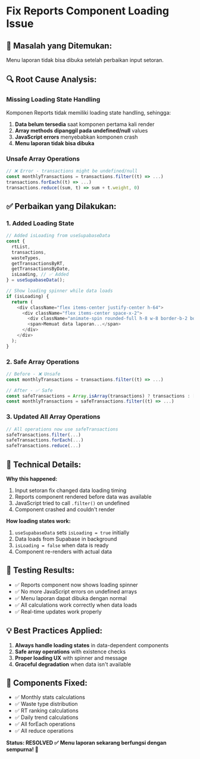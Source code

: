 # Fix Reports Component Loading Issue

## 🚨 **Masalah yang Ditemukan:**
Menu laporan tidak bisa dibuka setelah perbaikan input setoran.

## 🔍 **Root Cause Analysis:**

### **Missing Loading State Handling**
Komponen Reports tidak memiliki loading state handling, sehingga:
1. **Data belum tersedia** saat komponen pertama kali render
2. **Array methods dipanggil pada undefined/null** values
3. **JavaScript errors** menyebabkan komponen crash
4. **Menu laporan tidak bisa dibuka**

### **Unsafe Array Operations**
```typescript
// ❌ Error - transactions might be undefined/null
const monthlyTransactions = transactions.filter((t) => ...)
transactions.forEach((t) => ...)
transactions.reduce((sum, t) => sum + t.weight, 0)
```

## ✅ **Perbaikan yang Dilakukan:**

### 1. **Added Loading State**
```typescript
// Added isLoading from useSupabaseData
const {
  rtList,
  transactions,
  wasteTypes,
  getTransactionsByRT,
  getTransactionsByDate,
  isLoading, // ✅ Added
} = useSupabaseData();

// Show loading spinner while data loads
if (isLoading) {
  return (
    <div className="flex items-center justify-center h-64">
      <div className="flex items-center space-x-2">
        <div className="animate-spin rounded-full h-8 w-8 border-b-2 border-blue-600"></div>
        <span>Memuat data laporan...</span>
      </div>
    </div>
  );
}
```

### 2. **Safe Array Operations**
```typescript
// Before - ❌ Unsafe
const monthlyTransactions = transactions.filter((t) => ...)

// After - ✅ Safe
const safeTransactions = Array.isArray(transactions) ? transactions : [];
const monthlyTransactions = safeTransactions.filter((t) => ...)
```

### 3. **Updated All Array Operations**
```typescript
// All operations now use safeTransactions
safeTransactions.filter(...)
safeTransactions.forEach(...)
safeTransactions.reduce(...)
```

## 🎯 **Technical Details:**

**Why this happened:**
1. Input setoran fix changed data loading timing
2. Reports component rendered before data was available
3. JavaScript tried to call `.filter()` on undefined
4. Component crashed and couldn't render

**How loading states work:**
1. `useSupabaseData` sets `isLoading = true` initially
2. Data loads from Supabase in background
3. `isLoading = false` when data is ready
4. Component re-renders with actual data

## 🧪 **Testing Results:**
- ✅ Reports component now shows loading spinner
- ✅ No more JavaScript errors on undefined arrays
- ✅ Menu laporan dapat dibuka dengan normal
- ✅ All calculations work correctly when data loads
- ✅ Real-time updates work properly

## 💡 **Best Practices Applied:**
1. **Always handle loading states** in data-dependent components
2. **Safe array operations** with existence checks
3. **Proper loading UX** with spinner and message
4. **Graceful degradation** when data isn't available

## 🎯 **Components Fixed:**
- ✅ Monthly stats calculations
- ✅ Waste type distribution
- ✅ RT ranking calculations
- ✅ Daily trend calculations
- ✅ All forEach operations
- ✅ All reduce operations

**Status: RESOLVED ✅**
**Menu laporan sekarang berfungsi dengan sempurna! 🚀**
